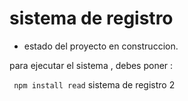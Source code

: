 <h1> sistema de registro</h1> 

- estado del proyecto en construccion.

para ejecutar el sistema , debes poner :

``` npm install read```
sistema de registro 2
